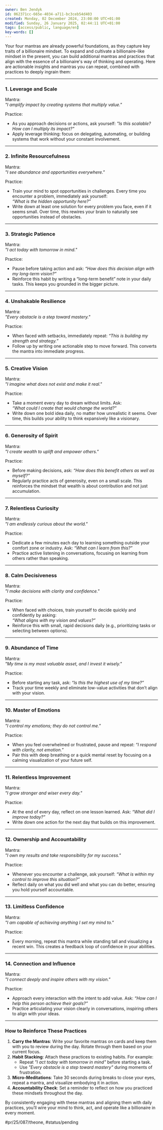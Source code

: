```yaml
---
owner: Ben Jendyk
id: 062371cc-665e-4034-a711-bc3ceb54d403
created: Monday, 02 December 2024, 23:08:00 UTC+01:00
modified: Sunday, 26 January 2025, 02:44:11 UTC+01:00
tags: [access/public, language/en]
key-words: []
---
```


Your four mantras are already powerful foundations, as they capture key traits of a billionaire mindset. To expand and cultivate a billionaire-like mindset in the present, you can build additional mantras and practices that align with the essence of a billionaire's way of thinking and operating. Here are actionable insights and mantras you can repeat, combined with practices to deeply ingrain them:

---

### **1. Leverage and Scale**

Mantra:  
*"I amplify impact by creating systems that multiply value."*

Practice:  
- As you approach decisions or actions, ask yourself: *"Is this scalable? How can I multiply its impact?"*  
- Apply leverage thinking: focus on delegating, automating, or building systems that work without your constant involvement.

---

### **2. Infinite Resourcefulness**

Mantra:  
*"I see abundance and opportunities everywhere."*

Practice:  
- Train your mind to spot opportunities in challenges. Every time you encounter a problem, immediately ask yourself:  
  *“What is the hidden opportunity here?”*  
- Write down at least one solution for every problem you face, even if it seems small. Over time, this rewires your brain to naturally see opportunities instead of obstacles.

---

### **3. Strategic Patience**

Mantra:  
*"I act today with tomorrow in mind."*

Practice:  
- Pause before taking action and ask: *“How does this decision align with my long-term vision?”*  
- Reinforce this habit by writing a “long-term benefit” note in your daily tasks. This keeps you grounded in the bigger picture.

---

### **4. Unshakable Resilience**

Mantra:  
*"Every obstacle is a step toward mastery."*

Practice:  
- When faced with setbacks, immediately repeat: *“This is building my strength and strategy.”*  
- Follow up by writing one actionable step to move forward. This converts the mantra into immediate progress.

---

### **5. Creative Vision**

Mantra:  
*"I imagine what does not exist and make it real."*

Practice:  
- Take a moment every day to dream without limits. Ask:  
  *“What could I create that would change the world?”*  
- Write down one bold idea daily, no matter how unrealistic it seems. Over time, this builds your ability to think expansively like a visionary.

---

### **6. Generosity of Spirit**

Mantra:  
*"I create wealth to uplift and empower others."*

Practice:  
- Before making decisions, ask: *“How does this benefit others as well as myself?”*  
- Regularly practice acts of generosity, even on a small scale. This reinforces the mindset that wealth is about contribution and not just accumulation.

---

### **7. Relentless Curiosity**

Mantra:  
*"I am endlessly curious about the world."*

Practice:  
- Dedicate a few minutes each day to learning something outside your comfort zone or industry. Ask: *“What can I learn from this?”*  
- Practice active listening in conversations, focusing on learning from others rather than speaking.

---

### **8. Calm Decisiveness**

Mantra:  
*"I make decisions with clarity and confidence."*

Practice:  
- When faced with choices, train yourself to decide quickly and confidently by asking:  
  *“What aligns with my vision and values?”*  
- Reinforce this with small, rapid decisions daily (e.g., prioritizing tasks or selecting between options).

---

### **9. Abundance of Time**

Mantra:  
*"My time is my most valuable asset, and I invest it wisely."*

Practice:  
- Before starting any task, ask: *“Is this the highest use of my time?”*  
- Track your time weekly and eliminate low-value activities that don’t align with your vision.

---

### **10. Master of Emotions**

Mantra:  
*"I control my emotions; they do not control me."*

Practice:  
- When you feel overwhelmed or frustrated, pause and repeat: *“I respond with clarity, not emotion.”*  
- Pair this with deep breathing or a quick mental reset by focusing on a calming visualization of your future self.

---

### **11. Relentless Improvement**

Mantra:  
*"I grow stronger and wiser every day."*

Practice:  
- At the end of every day, reflect on one lesson learned. Ask: *“What did I improve today?”*  
- Write down one action for the next day that builds on this improvement.

---

### **12. Ownership and Accountability**

Mantra:  
*"I own my results and take responsibility for my success."*

Practice:  
- Whenever you encounter a challenge, ask yourself: *“What is within my control to improve this situation?”*  
- Reflect daily on what you did well and what you can do better, ensuring you hold yourself accountable.

---

### **13. Limitless Confidence**

Mantra:  
*"I am capable of achieving anything I set my mind to."*

Practice:  
- Every morning, repeat this mantra while standing tall and visualizing a recent win. This creates a feedback loop of confidence in your abilities.

---

### **14. Connection and Influence**

Mantra:  
*"I connect deeply and inspire others with my vision."*

Practice:  
- Approach every interaction with the intent to add value. Ask: *“How can I help this person achieve their goals?”*  
- Practice articulating your vision clearly in conversations, inspiring others to align with your ideas.

---

### How to Reinforce These Practices

1. **Carry the Mantras**: Write your favorite mantras on cards and keep them with you to review during the day. Rotate through them based on your current focus.
2. **Habit Stacking**: Attach these practices to existing habits. For example:
	- Repeat *"I act today with tomorrow in mind"* before starting a task.
	- Use *"Every obstacle is a step toward mastery"* during moments of frustration.
3. **Micro-Meditations**: Take 30 seconds during breaks to close your eyes, repeat a mantra, and visualize embodying it in action.
4. **Accountability Check**: Set a reminder to reflect on how you practiced these mindsets throughout the day.

By consistently engaging with these mantras and aligning them with daily practices, you’ll wire your mind to think, act, and operate like a billionaire in every moment.


#pr/25/087/theone, #status/pending